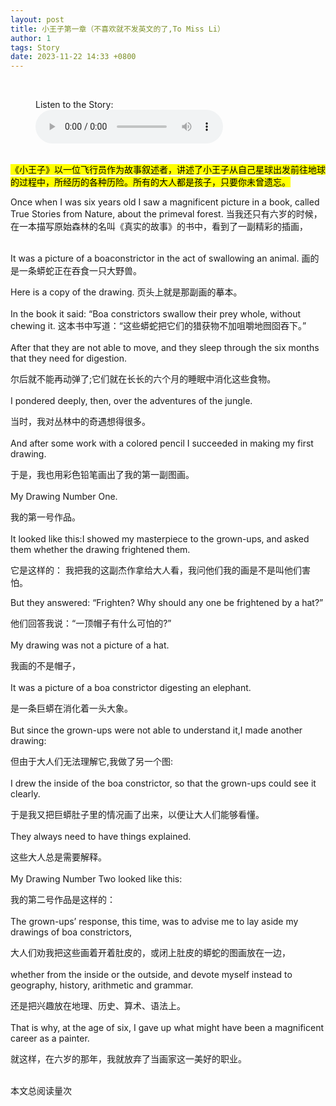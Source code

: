 ```yaml
---
layout: post
title: 小王子第一章（不喜欢就不发英文的了,To Miss Li）
author: 1
tags: Story
date: 2023-11-22 14:33 +0800
---
```


<br>

<figure>
  <figcaption>Listen to the Story:</figcaption>
  <audio controls src="/1.mp3">
    <a href="/1.mp3"> Download audio </a>
  </audio>
</figure>

<br>
<mark>《小王子》以一位飞行员作为故事叙述者，讲述了小王子从自己星球出发前往地球的过程中，所经历的各种历险。所有的大人都是孩子，只要你未曾遗忘。</mark>
<br>


Once when I was six years old I saw a magnificent picture in a book, called True Stories from Nature, about the primeval forest.
当我还只有六岁的时候，在一本描写原始森林的名叫《真实的故事》的书中，看到了一副精彩的插画，
<br>

<br>
It was a picture of a boaconstrictor in the act of swallowing an animal.
画的是一条蟒蛇正在吞食一只大野兽。
<br>

Here is a copy of the drawing.
页头上就是那副画的摹本。
<br>
<br>
In the book it said: “Boa constrictors swallow their prey whole, without chewing it.
这本书中写道：“这些蟒蛇把它们的猎获物不加咀嚼地囫囵吞下。”
<br>
<br>
After that they are not able to move, and they sleep through the six months that they need for digestion.

尔后就不能再动弹了;它们就在长长的六个月的睡眠中消化这些食物。
<br>
<br>
I pondered deeply, then, over the adventures of the jungle.

当时，我对丛林中的奇遇想得很多。
<br>
<br>
And after some work with a colored pencil I succeeded in making my first drawing.

于是，我也用彩色铅笔画出了我的第一副图画。
<br>
<br>
My Drawing Number One.

我的第一号作品。
<br>
<br>
It looked like this:I showed my masterpiece to the grown-ups, and asked them whether the drawing frightened them.

它是这样的： 我把我的这副杰作拿给大人看，我问他们我的画是不是叫他们害怕。
<br>

But they answered: “Frighten? Why should any one be frightened by a hat?”

他们回答我说：“一顶帽子有什么可怕的?”
<br>
<br>
My drawing was not a picture of a hat.

我画的不是帽子，
<br>
<br>
It was a picture of a boa constrictor digesting an elephant.

是一条巨蟒在消化着一头大象。
<br>
<br>
But since the grown-ups were not able to understand it,I made another drawing:

但由于大人们无法理解它,我做了另一个图:
<br>
<br>
I drew the inside of the boa constrictor, so that the grown-ups could see it clearly.

于是我又把巨蟒肚子里的情况画了出来，以便让大人们能够看懂。
<br>
<br>
They always need to have things explained.

这些大人总是需要解释。
<br>
<br>
My Drawing Number Two looked like this:

我的第二号作品是这样的：
<br>
<br>
The grown-ups’ response, this time, was to advise me to lay aside my drawings of boa constrictors,

大人们劝我把这些画着开着肚皮的，或闭上肚皮的蟒蛇的图画放在一边，
<br>
<br>
whether from the inside or the outside, and devote myself instead to geography, history, arithmetic and grammar.

还是把兴趣放在地理、历史、算术、语法上。
<br>
<br>
That is why, at the age of six, I gave up what might have been a magnificent career as a painter.

就这样，在六岁的那年，我就放弃了当画家这一美好的职业。
<br>


<br>
<script async src="//busuanzi.ibruce.info/busuanzi/2.3/busuanzi.pure.mini.js"></script>
本文总阅读量<span id="busuanzi_value_page_pv"></span>次
